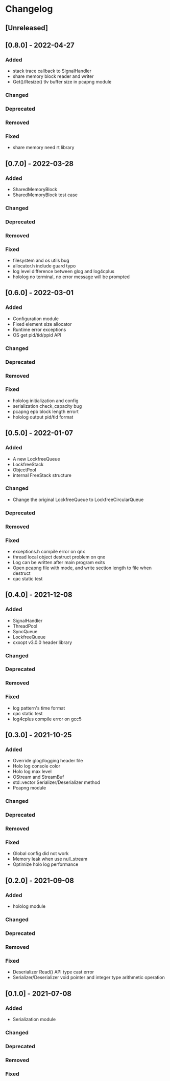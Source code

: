 # Changelog

## [Unreleased]

## [0.8.0] - 2022-04-27
### Added
- stack trace callback to SignalHandler
- share memory block reader and writer
- Get()/Resize() tlv buffer size in pcapng module
### Changed
### Deprecated
### Removed
### Fixed
- share memory need rt library

## [0.7.0] - 2022-03-28
### Added
- SharedMemoryBlock
- SharedMemoryBlock test case
### Changed
### Deprecated
### Removed
### Fixed
- filesystem and os utils bug
- allocator.h include guard typo
- log level difference between glog and log4cplus
- hololog no terminal, no error message will be prompted

## [0.6.0] - 2022-03-01
### Added
- Configuration module
- Fixed element size allocator
- Runtime error exceptions
- OS get pid/tid/ppid API
### Changed
### Deprecated
### Removed
### Fixed
- hololog initialization and config
- serialization check_capacity bug
- pcapng epb block length errort
- hololog output pid/tid format

## [0.5.0] - 2022-01-07
### Added
- A new LockfreeQueue
- LockfreeStack
- ObjectPool
- internal FreeStack structure
### Changed
- Change the original LockfreeQueue to LockfreeCircularQueue
### Deprecated
### Removed
### Fixed
- exceptions.h compile error on qnx
- thread local object destruct problem on qnx
- Log can be written after main program exits
- Open pcapng file with mode, and write section length to file when destruct
- qac static test

## [0.4.0] - 2021-12-08
### Added
- SignalHandler
- ThreadPool
- SyncQueue
- LockfreeQueue
- cxxopt v3.0.0 header library
### Changed
### Deprecated
### Removed
### Fixed
- log pattern's time format
- qac static test
- log4cplus compile error on gcc5

## [0.3.0] - 2021-10-25
### Added
- Override glog/logging header file
- Holo log console color
- Holo log max level
- OStream and StreamBuf
- std::vector Serializer/Deserializer method
- Pcapng module
### Changed
### Deprecated
### Removed
### Fixed
- Global config did not work
- Memory leak when use null_stream
- Optimize holo log performance

## [0.2.0] - 2021-09-08
### Added
- hololog module
### Changed
### Deprecated
### Removed
### Fixed
- Deserializer Read() API type cast error
- Serializer/Deserializer void pointer and integer type arithmetic operation

## [0.1.0] - 2021-07-08
### Added
- Serialization module

### Changed

### Deprecated

### Removed

### Fixed

